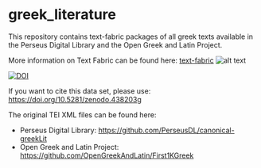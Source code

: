# greek_literature
This repository contains text-fabric packages of all greek texts available in the Perseus Digital Library and the Open Greek and Latin Project.

More information on Text Fabric can be found here: [text-fabric](https://github.com/annotation/text-fabric) ![alt text](https://github.com/annotation/text-fabric/blob/master//docs/images/tf-small.png?raw=true)

[![DOI](https://zenodo.org/badge/DOI/10.5281/zenodo.4382039.svg)](https://doi.org/10.5281/zenodo.4382039)

If you want to cite this data set, please use: https://doi.org/10.5281/zenodo.438203g

The original TEI XML files can be found here:
- Perseus Digital Library: https://github.com/PerseusDL/canonical-greekLit
- Open Greek and Latin Project: https://github.com/OpenGreekAndLatin/First1KGreek
